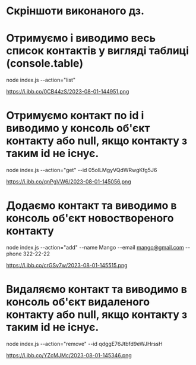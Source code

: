 # Cкріншоти виконаного дз.

# Отримуємо і виводимо весь список контактів у вигляді таблиці (console.table)
node index.js --action="list"

https://i.ibb.co/0CB44zS/2023-08-01-144951.png

# Отримуємо контакт по id і виводимо у консоль об'єкт контакту або null, якщо контакту з таким id не існує.
node index.js --action="get" --id 05olLMgyVQdWRwgKfg5J6

https://i.ibb.co/qnPgVW6/2023-08-01-145056.png

# Додаємо контакт та виводимо в консоль об'єкт новоствореного контакту
node index.js --action="add" --name Mango --email mango@gmail.com --phone 322-22-22

https://i.ibb.co/crGSv7w/2023-08-01-145515.png

# Видаляємо контакт та виводимо в консоль об'єкт видаленого контакту або null, якщо контакту з таким id не існує.
node index.js --action="remove" --id qdggE76Jtbfd9eWJHrssH

https://i.ibb.co/YZcMJMc/2023-08-01-145346.png